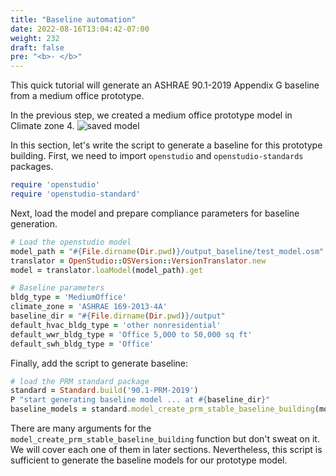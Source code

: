 ```yaml
---
title: "Baseline automation"
date: 2022-08-16T13:04:42-07:00
weight: 232
draft: false
pre: "<b>- </b>"
---
```


This quick tutorial will generate an ASHRAE 90.1-2019 Appendix G baseline from a medium office prototype.

In the previous step, we created a medium office prototype model in Climate zone 4.
![saved model](/BEM-for-PRM/get_start/quick_start/image/prototype_medium_office.PNG?width=800px)

In this section, let's write the script to generate a baseline for this prototype building.
First, we need to import `openstudio` and `openstudio-standards` packages.

```ruby
require 'openstudio'
require 'openstudio-standard'
```

Next, load the model and prepare compliance parameters for baseline generation.

```ruby
# Load the openstudio model
model_path = "#{File.dirname(Dir.pwd)}/output_baseline/test_model.osm"
translator = OpenStudio::OSVersion::VersionTranslator.new
model = translator.loaModel(model_path).get

# Baseline parameters
bldg_type = 'MediumOffice'
climate_zone = 'ASHRAE 169-2013-4A'
baseline_dir = "#{File.dirname(Dir.pwd)}/output"
default_hvac_bldg_type = 'other nonresidential'
default_wwr_bldg_type = 'Office 5,000 to 50,000 sq ft'
default_swh_bldg_type = 'Office'
```

Finally, add the script to generate baseline:

```ruby
# load the PRM standard package
standard = Standard.build('90.1-PRM-2019')
P "start generating baseline model ... at #{baseline_dir}"
baseline_models = standard.model_create_prm_stable_baseline_building(model, bldg_type, climate_zone, default_hvac_bldg_type, default_wwr_bldg_type, default_swh_bldg_type, nil, baseline_dir, run_all_orients=true, unmet_load_hours_check=true, debug=false)
```

There are many arguments for the `model_create_prm_stable_baseline_building` function but don't sweat on it. We will cover each one of them in later sections. Nevertheless, this script is sufficient to generate the baseline models for our prototype model.
